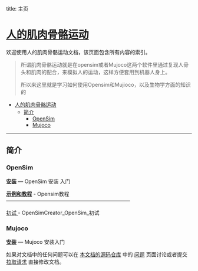 title: 主页

# [人的肌肉骨骼运动](https://github.com/OpenHUTB/locomotion)

欢迎使用人的肌肉骨骼运动文档，该页面包含所有内容的索引。
> 所谓肌肉骨骼运动就是在opensim或者Mujoco这两个软件里通过复现人骨头和肌肉的配合，来模拟人的运动，这样方便套用到机器人身上。
>
> 所以来这里就是学习如何使用Opensim和Mujioco，以及生物学方面的知识的


- [人的肌肉骨骼运动](#人的肌肉骨骼运动)
  - [简介 ](#简介-)
    - [OpenSim ](#opensim-)
    - [Mujoco ](#mujoco-)
    

---

## 简介 <span id="introduction"></span>







### OpenSim <span id="opensim"></span>

[__安装__](opensim/installation.md) — OpenSim 安装
入门

[__示例和教程__](opensim/Introductory_Examples/directory.md) - Opensim教程
————————————————————————

[ 初试 ](https://github.com/OpenHUTB/locomotion/blob/master/docs/OpenSimCreator_OpenSim_Init.md) - OpenSimCreator_OpenSim_初试


### Mujoco <span id="opensim"></span>

[__安装__](mujoco/installation.md) — Mujoco 安装入门





如果对文档中的任何问题可以在 [本文档的源码仓库](https://github.com/OpenHUTB/locomotion) 中的 [问题](https://github.com/OpenHUTB/locomotion/issues) 页面讨论或者提交 [拉取请求](https://zhuanlan.zhihu.com/p/153381521) 直接修改文档。
